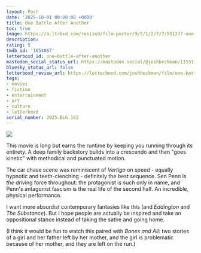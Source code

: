 ```yaml
---
layout: Post
date: '2025-10-01 00:00:00 +0000'
title: One Battle After Another
toc: true
image: https://a.ltrbxd.com/resized/film-poster/9/5/1/2/7/7/951277-one-battle-after-another-0-600-0-900-crop.jpg?v=d27c4cc662
description:
rating: 5
tmdb_id: '1054867'
letterboxd_id: one-battle-after-another
mastodon_social_status_url: https://mastodon.social/@joshbeckman/115311445924743418
bluesky_status_url: false
letterboxd_review_url: https://letterboxd.com/joshbeckman/film/one-battle-after-another/
tags:
- movies
- fiction
- entertainment
- art
- culture
- letterboxd
serial_number: 2025.BLG.162
---
```

 <p><img src="https://a.ltrbxd.com/resized/film-poster/9/5/1/2/7/7/951277-one-battle-after-another-0-600-0-900-crop.jpg?v=d27c4cc662"/></p> <p>This movie is long but earns the runtime by keeping you running through its entirety. A deep family backstory builds into a crescendo and then "goes kinetic" with methodical and punctuated motion.</p><p>The car chase scene was reminiscent of <em>Vertigo</em> on speed - equally hypnotic and teeth-clenching - definitely the best sequence. Sen Penn is <em>the</em> driving force throughout: the protagonist is such only in name, and Penn's antagonist fascism is the real life of the second half. An incredible, physical performance.</p><p>I want more absurdist contemporary fantasies like this (and <em>Eddington</em> and <em>The Substance</em>). But I hope people are actually be inspired and take an oppositional stance instead of taking the satire and going home.</p><p>(I think it would be fun to watch this paired with <em>Bones and All</em>: two stories of a girl and her father left by her mother, and the girl is problematic because of her mother, and they are left on the run.)</p> 
